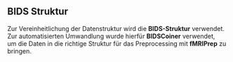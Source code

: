 ## BIDS Struktur

Zur Vereinheitlichung der Datenstruktur wird die **BIDS-Struktur** verwendet.  
Zur automatisierten Umwandlung wurde hierfür **BIDSCoiner** verwendet,  
um die Daten in die richtige Struktur für das Preprocessing mit **fMRIPrep** zu bringen.
